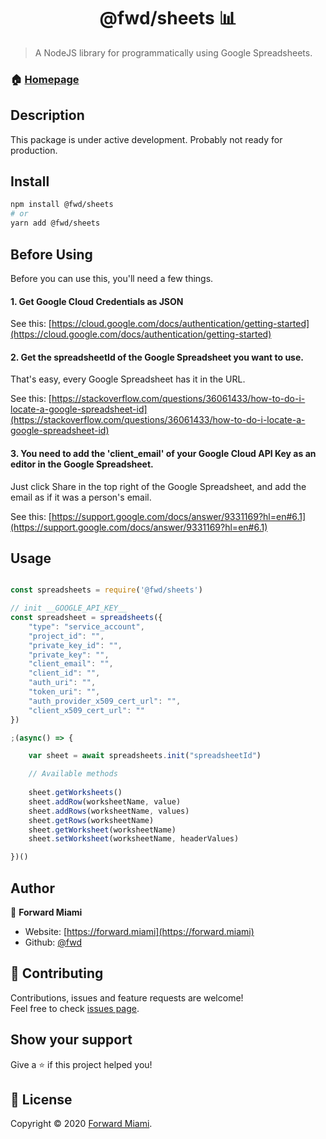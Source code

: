 <h1 align="center">@fwd/sheets 📊</h1>

> A NodeJS library for programmatically using Google Spreadsheets.

### 🏠 [Homepage](https://github.com/fwd/sheets)

## Description

This package is under active development. Probably not ready for production.

## Install

```sh
npm install @fwd/sheets
# or
yarn add @fwd/sheets
```

## Before Using

Before you can use this, you'll need a few things. 

#### 1. Get Google Cloud Credentials as JSON

See this: [https://cloud.google.com/docs/authentication/getting-started](https://cloud.google.com/docs/authentication/getting-started)

#### 2. Get the spreadsheetId of the Google Spreadsheet you want to use.

That's easy, every Google Spreadsheet has it in the URL.

See this: [https://stackoverflow.com/questions/36061433/how-to-do-i-locate-a-google-spreadsheet-id](https://stackoverflow.com/questions/36061433/how-to-do-i-locate-a-google-spreadsheet-id)

#### 3. You need to add the 'client_email' of your Google Cloud API Key as an editor in the Google Spreadsheet.

Just click Share in the top right of the Google Spreadsheet, and add the email as if it was a person's email.

See this: [https://support.google.com/docs/answer/9331169?hl=en#6.1](https://support.google.com/docs/answer/9331169?hl=en#6.1)


## Usage

```javascript

const spreadsheets = require('@fwd/sheets')

// init __GOOGLE_API_KEY__
const spreadsheet = spreadsheets({
	"type": "service_account",
	"project_id": "",
	"private_key_id": "",
	"private_key": "",
	"client_email": "",
	"client_id": "",
	"auth_uri": "",
	"token_uri": "",
	"auth_provider_x509_cert_url": "",
	"client_x509_cert_url": ""
})

;(async() => {

	var sheet = await spreadsheets.init("spreadsheetId")

	// Available methods
	 
	sheet.getWorksheets() 
	sheet.addRow(worksheetName, value) 
	sheet.addRows(worksheetName, values) 
	sheet.getRows(worksheetName) 
	sheet.getWorksheet(worksheetName) 
	sheet.setWorksheet(worksheetName, headerValues) 

})()

```

## Author

👤  **Forward Miami**

* Website: [https://forward.miami](https://forward.miami)
* Github: [@fwd](https://github.com/fwd)

## 🤝 Contributing

Contributions, issues and feature requests are welcome!<br />Feel free to check [issues page](https://github.com/fwd/render/issues).

## Show your support

Give a ⭐️ if this project helped you!

## 📝 License

Copyright © 2020 [Forward Miami](https://forward.miami).
